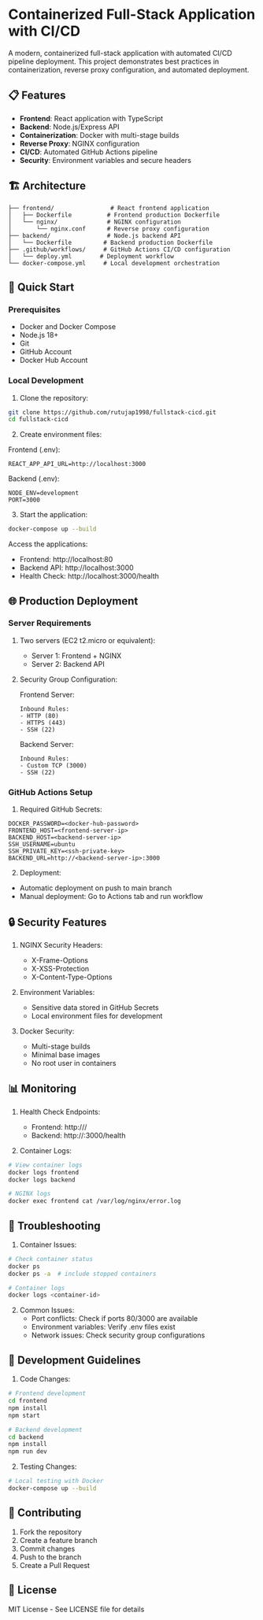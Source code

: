 # Containerized Full-Stack Application with CI/CD

A modern, containerized full-stack application with automated CI/CD pipeline deployment. This project demonstrates best practices in containerization, reverse proxy configuration, and automated deployment.

## 📋 Features

- **Frontend**: React application with TypeScript
- **Backend**: Node.js/Express API
- **Containerization**: Docker with multi-stage builds
- **Reverse Proxy**: NGINX configuration
- **CI/CD**: Automated GitHub Actions pipeline
- **Security**: Environment variables and secure headers

## 🏗️ Architecture

```
├── frontend/                # React frontend application
│   ├── Dockerfile          # Frontend production Dockerfile
│   └── nginx/              # NGINX configuration
│       └── nginx.conf      # Reverse proxy configuration
├── backend/                # Node.js backend API
│   └── Dockerfile         # Backend production Dockerfile
├── .github/workflows/     # GitHub Actions CI/CD configuration
│   └── deploy.yml        # Deployment workflow
└── docker-compose.yml     # Local development orchestration
```

## 🚀 Quick Start

### Prerequisites
- Docker and Docker Compose
- Node.js 18+
- Git
- GitHub Account
- Docker Hub Account

### Local Development

1. Clone the repository:
```bash
git clone https://github.com/rutujap1998/fullstack-cicd.git
cd fullstack-cicd
```

2. Create environment files:

Frontend (.env):
```plaintext
REACT_APP_API_URL=http://localhost:3000
```

Backend (.env):
```plaintext
NODE_ENV=development
PORT=3000
```

3. Start the application:
```bash
docker-compose up --build
```

Access the applications:
- Frontend: http://localhost:80
- Backend API: http://localhost:3000
- Health Check: http://localhost:3000/health

## 🌐 Production Deployment

### Server Requirements

1. Two servers (EC2 t2.micro or equivalent):
   - Server 1: Frontend + NGINX
   - Server 2: Backend API

2. Security Group Configuration:
   
   Frontend Server:
   ```
   Inbound Rules:
   - HTTP (80)
   - HTTPS (443)
   - SSH (22)
   ```

   Backend Server:
   ```
   Inbound Rules:
   - Custom TCP (3000)
   - SSH (22)
   ```

### GitHub Actions Setup

1. Required GitHub Secrets:
```plaintext
DOCKER_PASSWORD=<docker-hub-password>
FRONTEND_HOST=<frontend-server-ip>
BACKEND_HOST=<backend-server-ip>
SSH_USERNAME=ubuntu
SSH_PRIVATE_KEY=<ssh-private-key>
BACKEND_URL=http://<backend-server-ip>:3000
```

2. Deployment:
- Automatic deployment on push to main branch
- Manual deployment: Go to Actions tab and run workflow

## 🔒 Security Features

1. NGINX Security Headers:
   - X-Frame-Options
   - X-XSS-Protection
   - X-Content-Type-Options

2. Environment Variables:
   - Sensitive data stored in GitHub Secrets
   - Local environment files for development

3. Docker Security:
   - Multi-stage builds
   - Minimal base images
   - No root user in containers

## 📊 Monitoring

1. Health Check Endpoints:
   - Frontend: http://<frontend-ip>/
   - Backend: http://<backend-ip>:3000/health

2. Container Logs:
```bash
# View container logs
docker logs frontend
docker logs backend

# NGINX logs
docker exec frontend cat /var/log/nginx/error.log
```

## 🔧 Troubleshooting

1. Container Issues:
```bash
# Check container status
docker ps
docker ps -a  # include stopped containers

# Container logs
docker logs <container-id>
```

2. Common Issues:
   - Port conflicts: Check if ports 80/3000 are available
   - Environment variables: Verify .env files exist
   - Network issues: Check security group configurations

## 📝 Development Guidelines

1. Code Changes:
```bash
# Frontend development
cd frontend
npm install
npm start

# Backend development
cd backend
npm install
npm run dev
```

2. Testing Changes:
```bash
# Local testing with Docker
docker-compose up --build
```

## 🤝 Contributing

1. Fork the repository
2. Create a feature branch
3. Commit changes
4. Push to the branch
5. Create a Pull Request

## 📄 License

MIT License - See LICENSE file for details 
